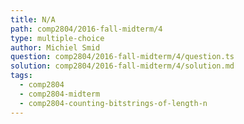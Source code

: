 ```yaml
---
title: N/A
path: comp2804/2016-fall-midterm/4
type: multiple-choice
author: Michiel Smid
question: comp2804/2016-fall-midterm/4/question.ts
solution: comp2804/2016-fall-midterm/4/solution.md
tags:
  - comp2804
  - comp2804-midterm
  - comp2804-counting-bitstrings-of-length-n
---
```

